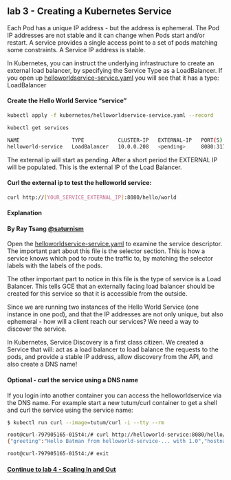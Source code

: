 ## lab 3 - Creating a Kubernetes Service

Each Pod has a unique IP address - but the address is ephemeral. The Pod IP addresses are not stable and it can change when Pods start and/or restart. A service provides a single access point to a set of pods matching some constraints. A Service IP address is stable.

In Kubernetes, you can instruct the underlying infrastructure to create an external load balancer, by specifying the Service Type as a LoadBalancer. If you open up [helloworldservice-service.yaml](/kubernetes/helloworldservice-service.yaml) you will see that it has a type: LoadBalancer

#### Create the Hello World Service “service”

```sh
kubectl apply -f kubernetes/helloworldservice-service.yaml --record
```

```sh
kubectl get services

NAME                 TYPE           CLUSTER-IP   EXTERNAL-IP   PORT(S)          AGE
helloworld-service   LoadBalancer   10.0.0.208   <pending>     8080:31771/TCP   9s
```

The external ip will start as pending. After a short period the EXTERNAL IP will be populated.  This is the external IP of the Load Balancer.  

#### Curl the external ip to test the helloworld service:

```sh
curl http://[YOUR_SERVICE_EXTERNAL_IP]:8080/hello/world
```

#### Explanation
#### By Ray Tsang [@saturnism](https://twitter.com/saturnism)

Open the [helloworldservice-service.yaml](helloworldservice-service.yaml) to examine the service descriptor. The important part about this file is the selector section. This is how a service knows which pod to route the traffic to, by matching the selector labels with the labels of the pods.

The other important part to notice in this file is the type of service is a Load Balancer. This tells GCE that an externally facing load balancer should be created for this service so that it is accessible from the outside.

Since we are running two instances of the Hello World Service (one instance in one pod), and that the IP addresses are not only unique, but also ephemeral - how will a client reach our services? We need a way to discover the service.

In Kubernetes, Service Discovery is a first class citizen. We created a Service that will:
act as a load balancer to load balance the requests to the pods, and
provide a stable IP address, allow discovery from the API, and also create a DNS name!

#### Optional - curl the service using a DNS name

If you login into another container you can access the helloworldservice via the DNS name. For example start a new tutum/curl container to get a shell and curl the service using the service name:

```sh
$ kubectl run curl --image=tutum/curl -i --tty --rm

root@curl-797905165-015t4:/# curl http://helloworld-service:8080/hello/Batman
{"greeting":"Hello Batman from helloworld-service-... with 1.0","hostname":"helloworld-service-...","version":"1.0"}

root@curl-797905165-015t4:/# exit
```

#### [Continue to lab 4 - Scaling In and Out](../lab-4/README.md)
